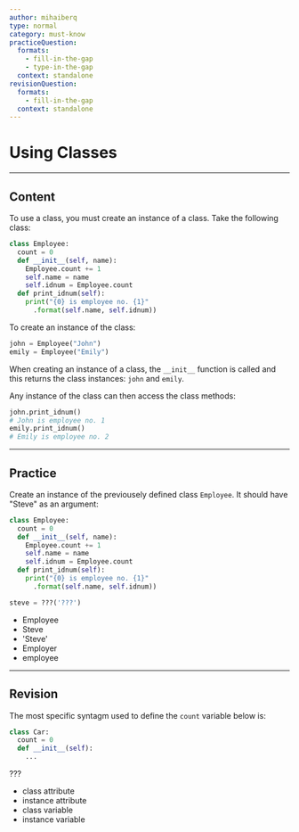 ```yaml
---
author: mihaiberq
type: normal
category: must-know
practiceQuestion:
  formats:
    - fill-in-the-gap
    - type-in-the-gap
  context: standalone
revisionQuestion:
  formats:
    - fill-in-the-gap
  context: standalone
---
```


# Using Classes


---

## Content

To use a class, you must create an instance of a class. Take the following class:

```python
class Employee:
  count = 0
  def __init__(self, name):
    Employee.count += 1
    self.name = name
    self.idnum = Employee.count
  def print_idnum(self):
    print("{0} is employee no. {1}"
      .format(self.name, self.idnum))
```

To create an instance of the class:

```python
john = Employee("John")
emily = Employee("Emily")
```

When creating an instance of a class, the `__init__` function is called and this returns the class instances: `john` and `emily`.

Any instance of the class can then access the class methods:

```python
john.print_idnum()
# John is employee no. 1
emily.print_idnum()
# Emily is employee no. 2
```


---

## Practice

Create an instance of the previousely defined class `Employee`. It should have "Steve" as an argument:

```python
class Employee:
  count = 0
  def __init__(self, name):
    Employee.count += 1
    self.name = name
    self.idnum = Employee.count
  def print_idnum(self):
    print("{0} is employee no. {1}"
      .format(self.name, self.idnum))

steve = ???('???')
```

- Employee
- Steve
- 'Steve'
- Employer
- employee


---

## Revision

The most specific syntagm used to define the `count` variable below is:

```python
class Car:
  count = 0
  def __init__(self):
    ...
```

???

- class attribute
- instance attribute
- class variable
- instance variable
 
